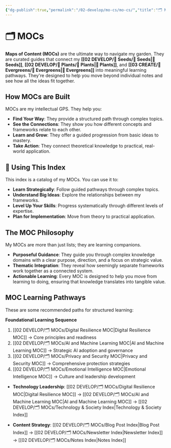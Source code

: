 ```yaml
---
{"dg-publish":true,"permalink":"/02-develop/mo-cs/mo-cs/","title":"🗂️ MOCs Index","tags":["index","mocs","navigation","learning-pathways","strategic-guidance"],"created":"2025-08-08","updated":"2025-08-08"}
---
```



# 🗂️ MOCs

**Maps of Content (MOCs)** are the ultimate way to navigate my garden. They are curated guides that connect my **[[02 DEVELOP/🌱 Seeds/🌱 Seeds\|🌱 Seeds]]**, **[[02 DEVELOP/🌿 Plants/🌿 Plants\|🌿 Plants]]**, and **[[03 CREATE/🌲 Evergreens/🌲 Evergreens\|🌲 Evergreens]]** into meaningful learning pathways. They're designed to help you move beyond individual notes and see how all the ideas fit together.

## How MOCs are Built

MOCs are my intellectual GPS. They help you:
- **Find Your Way**: They provide a structured path through complex topics.
- **See the Connections**: They show you how different concepts and frameworks relate to each other.
- **Learn and Grow**: They offer a guided progression from basic ideas to mastery.
- **Take Action**: They connect theoretical knowledge to practical, real-world application.

## 🧭 Using This Index

This index is a catalog of my MOCs. You can use it to:
- **Learn Strategically**: Follow guided pathways through complex topics.
- **Understand Big Ideas**: Explore the relationships between my frameworks.
- **Level Up Your Skills**: Progress systematically through different levels of expertise.
- **Plan for Implementation**: Move from theory to practical application.

## The MOC Philosophy

My MOCs are more than just lists; they are learning companions.

- **Purposeful Guidance**: They guide you through complex knowledge domains with a clear purpose, direction, and a focus on strategic value.
- **Thematic Integration**: They reveal how seemingly separate frameworks work together as a connected system.
- **Actionable Learning**: Every MOC is designed to help you move from learning to doing, ensuring that knowledge translates into tangible value.

## MOC Learning Pathways

These are some recommended paths for structured learning:

**Foundational Learning Sequence**

1. [[02 DEVELOP/🗂️ MOCs/Digital Resilience MOC\|Digital Resilience MOC]] → Core principles and readiness
2. [[02 DEVELOP/🗂️ MOCs/AI and Machine Learning MOC\|AI and Machine Learning MOC]] → Strategic AI adoption and governance
3. [[02 DEVELOP/🗂️ MOCs/Privacy and Security MOC\|Privacy and Security MOC]] → Comprehensive protection strategies
4. [[02 DEVELOP/🗂️ MOCs/Emotional Intelligence MOC\|Emotional Intelligence MOC]] → Culture and leadership development

- **Technology Leadership**: [[02 DEVELOP/🗂️ MOCs/Digital Resilience MOC\|Digital Resilience MOC]] → [[02 DEVELOP/🗂️ MOCs/AI and Machine Learning MOC\|AI and Machine Learning MOC]] → [[02 DEVELOP/🗂️ MOCs/Technology & Society Index\|Technology & Society Index]]
    
- **Content Strategy**: [[02 DEVELOP/🗂️ MOCs/Blog Post Index\|Blog Post Index]] → [[02 DEVELOP/🗂️ MOCs/Newsletter Index\|Newsletter Index]] → [[02 DEVELOP/🗂️ MOCs/Notes Index\|Notes Index]]
